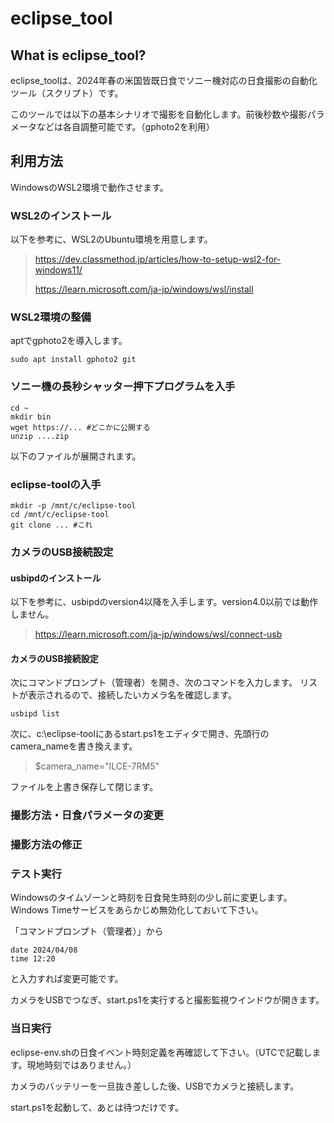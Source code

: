 # eclipse_tool

## What is eclipse_tool?
eclipse_toolは、2024年春の米国皆既日食でソニー機対応の日食撮影の自動化ツール（スクリプト）です。

このツールでは以下の基本シナリオで撮影を自動化します。前後秒数や撮影パラメータなどは各自調整可能です。（gphoto2を利用）

## 利用方法

WindowsのWSL2環境で動作させます。

### WSL2のインストール

以下を参考に、WSL2のUbuntu環境を用意します。

> https://dev.classmethod.jp/articles/how-to-setup-wsl2-for-windows11/
> 
> https://learn.microsoft.com/ja-jp/windows/wsl/install

### WSL2環境の整備

aptでgphoto2を導入します。

```
sudo apt install gphoto2 git
```

### ソニー機の長秒シャッター押下プログラムを入手

```
cd ~
mkdir bin
wget https://... #どこかに公開する
unzip ....zip
```

以下のファイルが展開されます。

### eclipse-toolの入手

```
mkdir -p /mnt/c/eclipse-tool
cd /mnt/c/eclipse-tool
git clone ... #これ
```

### カメラのUSB接続設定

#### usbipdのインストール

以下を参考に、usbipdのversion4以降を入手します。version4.0以前では動作しません。

> https://learn.microsoft.com/ja-jp/windows/wsl/connect-usb

#### カメラのUSB接続設定

次にコマンドプロンプト（管理者）を開き、次のコマンドを入力します。
リストが表示されるので、接続したいカメラ名を確認します。

```
usbipd list
```

次に、c:\eclipse-toolにあるstart.ps1をエディタで開き、先頭行のcamera_nameを書き換えます。
> $camera_name="ILCE-7RM5"

ファイルを上書き保存して閉じます。

### 撮影方法・日食パラメータの変更

### 撮影方法の修正



### テスト実行

Windowsのタイムゾーンと時刻を日食発生時刻の少し前に変更します。
Windows Timeサービスをあらかじめ無効化しておいて下さい。

「コマンドプロンプト（管理者）」から
```
date 2024/04/08
time 12:20
```
と入力すれば変更可能です。

カメラをUSBでつなぎ、start.ps1を実行すると撮影監視ウインドウが開きます。

### 当日実行

eclipse-env.shの日食イベント時刻定義を再確認して下さい。（UTCで記載します。現地時刻ではありません。）

カメラのバッテリーを一旦抜き差しした後、USBでカメラと接続します。

start.ps1を起動して、あとは待つだけです。
